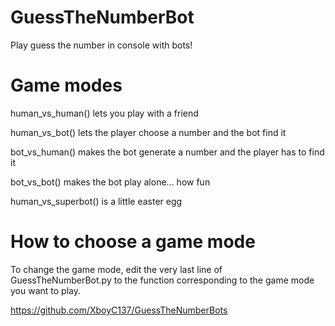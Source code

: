 # GuessTheNumberBot
Play guess the number in console with bots!

# Game modes
human_vs_human() lets you play with a friend

human_vs_bot() lets the player choose a number and the bot find it

bot_vs_human() makes the bot generate a number and the player has to find it

bot_vs_bot() makes the bot play alone... how fun

human_vs_superbot() is a little easter egg

# How to choose a game mode
To change the game mode, edit the very last line of GuessTheNumberBot.py to the function corresponding to the game mode you want to play. 


https://github.com/XboyC137/GuessTheNumberBots
